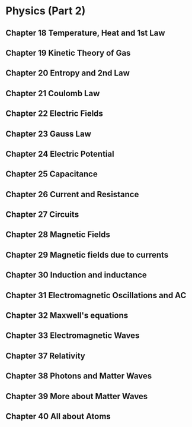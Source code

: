 # Physics (Part 2)

## Chapter 18 Temperature, Heat and 1st Law

## Chapter 19 Kinetic Theory of Gas

## Chapter 20 Entropy and 2nd Law

## Chapter 21 Coulomb Law

## Chapter 22 Electric Fields

## Chapter 23 Gauss Law

## Chapter 24 Electric Potential

## Chapter 25 Capacitance

## Chapter 26 Current and Resistance

## Chapter 27 Circuits

## Chapter 28 Magnetic Fields

## Chapter 29 Magnetic fields due to currents

## Chapter 30 Induction and inductance

## Chapter 31 Electromagnetic Oscillations and AC

## Chapter 32 Maxwell's equations

## Chapter 33 Electromagnetic Waves

## Chapter 37 Relativity

## Chapter 38 Photons and Matter Waves

## Chapter 39 More about Matter Waves

## Chapter 40 All about Atoms